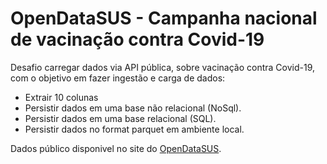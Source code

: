 # OpenDataSUS - Campanha nacional de vacinação contra Covid-19

Desafio carregar dados via API pública, sobre vacinação contra Covid-19, com o objetivo em fazer ingestão e carga de dados:

* Extrair 10 colunas
* Persistir dados em uma base não relacional (NoSql).
* Persistir dados em uma base relacional (SQL).
* Persistir dados no format parquet em ambiente local.

Dados público disponivel no site do [OpenDataSUS](https://opendatasus.saude.gov.br/dataset/covid-19-vacinacao).
